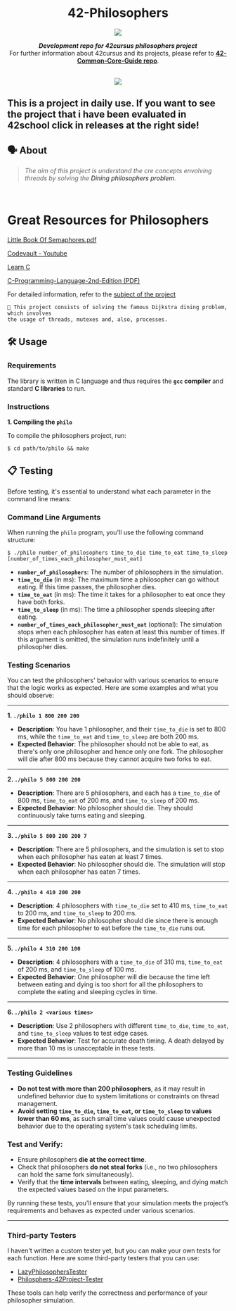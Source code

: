 <h1 align="center">
	42-Philosophers
</h1>

<p align="center">
    <img src="https://github.com/user-attachments/assets/05e2e3ec-c64b-43df-b58f-71ede0f9c893">
</p>

<p align="center">
	<b><i>Development repo for 42cursus philosophers project</i></b><br>
	For further information about 42cursus and its projects, please refer to <a href="https://github.com/MarkosComK/42-Common-Core-Guide"><b>42-Common-Core-Guide repo</b></a>.
</p>

<!---
<h3 align="center">
	<a href="#%EF%B8%8F-about">About</a>
	<span> · </span>
	<a href="#-index">Index</a>
	<span> · </span>
	<a href="#%EF%B8%8F-usage">Usage</a>
	<span> · </span>
	<a href="#-testing">Testing</a>
</h3>
--->
<br>
<div align="center">
	<img src="https://github.com/MarkosComK/42-Libft/assets/67120870/10a2a298-340e-4a67-96bd-d97716a60526">
</div>

## This is a project in daily use. If you want to see the project that i have been evaluated in 42school click in releases at the right side!

## 🗣️ About

> _The aim of this project is understand the cre concepts envolving threads by solving the <a src="https://en.wikipedia.org/wiki/Dining_philosophers_problem">Dining philosophers problem</a>._

<br>

# Great Resources for Philosophers

[Little Book Of Semaphores.pdf](https://greenteapress.com/semaphores/LittleBookOfSemaphores.pdf)

[Codevault - Youtube](https://www.youtube.com/watch?v=d9s_d28yJq0&list=PLfqABt5AS4FmuQf70psXrsMLEDQXNkLq2) 

[Learn C](https://www.learn-c.org/)

[C-Programming-Language-2nd-Edition (PDF)](https://github.com/MarkosComK/42-Libft/files/14312769/C-Programming-Language-2nd-Edition.pdf)

For detailed information, refer to the [subject of the project](https://github.com/user-attachments/files/17247774/en.subject.pdf)

	🚀 This project consists of solving the famous Dijkstra dining problem, which involves
    the usage of threads, mutexes and, also, processes.

## 🛠️ Usage

### Requirements

The library is written in C language and thus requires the **`gcc` compiler** and standard **C libraries** to run.

### Instructions

**1. Compiling the `philo`**

To compile the philosophers project, run:

```shell
$ cd path/to/philo && make
```

## 📋 Testing

Before testing, it's essential to understand what each parameter in the command line means:

### Command Line Arguments

When running the `philo` program, you'll use the following command structure:

```shell
$ ./philo number_of_philosophers time_to_die time_to_eat time_to_sleep [number_of_times_each_philosopher_must_eat]
```

- **`number_of_philosophers`**: The number of philosophers in the simulation.
- **`time_to_die`** (in ms): The maximum time a philosopher can go without eating. If this time passes, the philosopher dies.
- **`time_to_eat`** (in ms): The time it takes for a philosopher to eat once they have both forks.
- **`time_to_sleep`** (in ms): The time a philosopher spends sleeping after eating.
- **`number_of_times_each_philosopher_must_eat`** (optional): The simulation stops when each philosopher has eaten at least this number of times. If this argument is omitted, the simulation runs indefinitely until a philosopher dies.

### Testing Scenarios

You can test the philosophers' behavior with various scenarios to ensure that the logic works as expected. Here are some examples and what you should observe:

---

**1. `./philo 1 800 200 200`**

- **Description**: You have 1 philosopher, and their `time_to_die` is set to 800 ms, while the `time_to_eat` and `time_to_sleep` are both 200 ms.
- **Expected Behavior**: The philosopher should not be able to eat, as there's only one philosopher and hence only one fork. The philosopher will die after 800 ms because they cannot acquire two forks to eat.

---

**2. `./philo 5 800 200 200`**

- **Description**: There are 5 philosophers, and each has a `time_to_die` of 800 ms, `time_to_eat` of 200 ms, and `time_to_sleep` of 200 ms.
- **Expected Behavior**: No philosopher should die. They should continuously take turns eating and sleeping.

---

**3. `./philo 5 800 200 200 7`**

- **Description**: There are 5 philosophers, and the simulation is set to stop when each philosopher has eaten at least 7 times.
- **Expected Behavior**: No philosopher should die. The simulation will stop when each philosopher has eaten 7 times.

---

**4. `./philo 4 410 200 200`**

- **Description**: 4 philosophers with `time_to_die` set to 410 ms, `time_to_eat` to 200 ms, and `time_to_sleep` to 200 ms.
- **Expected Behavior**: No philosopher should die since there is enough time for each philosopher to eat before the `time_to_die` runs out.

---

**5. `./philo 4 310 200 100`**

- **Description**: 4 philosophers with a `time_to_die` of 310 ms, `time_to_eat` of 200 ms, and `time_to_sleep` of 100 ms.
- **Expected Behavior**: One philosopher will die because the time left between eating and dying is too short for all the philosophers to complete the eating and sleeping cycles in time.

---

**6. `./philo 2 <various times>`**

- **Description**: Use 2 philosophers with different `time_to_die`, `time_to_eat`, and `time_to_sleep` values to test edge cases.
- **Expected Behavior**: Test for accurate death timing. A death delayed by more than 10 ms is unacceptable in these tests.

---

### Testing Guidelines

- **Do not test with more than 200 philosophers**, as it may result in undefined behavior due to system limitations or constraints on thread management.
- **Avoid setting `time_to_die`, `time_to_eat`, or `time_to_sleep` to values lower than 60 ms**, as such small time values could cause unexpected behavior due to the operating system's task scheduling limits.

### Test and Verify:

- Ensure philosophers **die at the correct time**.
- Check that philosophers **do not steal forks** (i.e., no two philosophers can hold the same fork simultaneously).
- Verify that the **time intervals** between eating, sleeping, and dying match the expected values based on the input parameters.

By running these tests, you'll ensure that your simulation meets the project’s requirements and behaves as expected under various scenarios.

---

### Third-party Testers

I haven't written a custom tester yet, but you can make your own tests for each function. Here are some third-party testers that you can use:

* [LazyPhilosophersTester](https://github.com/MichelleJiam/LazyPhilosophersTester)
* [Philosphers-42Project-Tester](https://github.com/newlinuxbot/Philosphers-42Project-Tester)

These tools can help verify the correctness and performance of your philosopher simulation.
